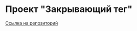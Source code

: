 # Проект "Закрывающий тег"
[Ссылка на репозиторий](https://github.com/mariyaalv/zakrivayuschiy-teg-f.git)
